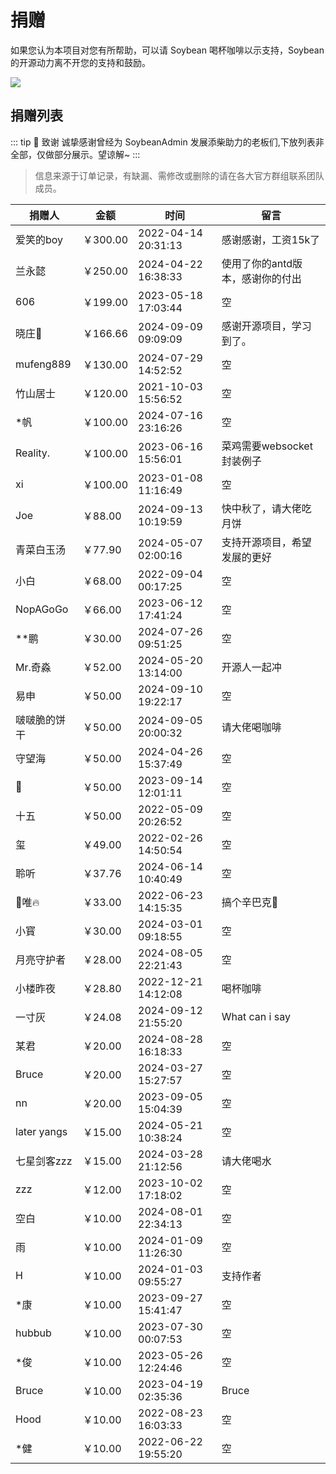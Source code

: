 # 捐赠

如果您认为本项目对您有所帮助，可以请 Soybean 喝杯咖啡以示支持，Soybean 的开源动力离不开您的支持和鼓励。

![](https://soybeanjs-1300612522.cos.ap-guangzhou.myqcloud.com/uPic/donation.png)

## 捐赠列表

::: tip 🎉 致谢
诚挚感谢曾经为 SoybeanAdmin 发展添柴助力的老板们,下放列表非全部，仅做部分展示。望谅解~
:::

> 信息来源于订单记录，有缺漏、需修改或删除的请在各大官方群组联系团队成员。

| 捐赠人       | 金额     | 时间                | 留言                             |
| ------------ | -------- | ------------------- | -------------------------------- |
| 爱笑的boy    | ￥300.00 | 2022-04-14 20:31:13 | 感谢感谢，工资15k了              |
| 兰永懿       | ￥250.00 | 2024-04-22 16:38:33 | 使用了你的antd版本，感谢你的付出 |
| 606          | ￥199.00 | 2023-05-18 17:03:44 | 空                               |
| 晓庄💪       | ￥166.66 | 2024-09-09 09:09:09 | 感谢开源项目，学习到了。         |
| mufeng889    | ￥130.00 | 2024-07-29 14:52:52 | 空                               |
| 竹山居士     | ￥120.00 | 2021-10-03 15:56:52 | 空                               |
| \*帆         | ￥100.00 | 2024-07-16 23:16:26 | 空                               |
| Reality.     | ￥100.00 | 2023-06-16 15:56:01 | 菜鸡需要websocket封装例子        |
| xi           | ￥100.00 | 2023-01-08 11:16:49 | 空                               |
| Joe          | ￥88.00  | 2024-09-13 10:19:59 | 快中秋了，请大佬吃月饼           |
| 青菜白玉汤   | ￥77.90  | 2024-05-07 02:00:16 | 支持开源项目，希望发展的更好     |
| 小白         | ￥68.00  | 2022-09-04 00:17:25 | 空                               |
| NopAGoGo     | ￥66.00  | 2023-06-12 17:41:24 | 空                               |
| \*\*鹏       | ￥30.00  | 2024-07-26 09:51:25 | 空                               |
| Mr.奇淼      | ￥52.00  | 2024-05-20 13:14:00 | 开源人一起冲                     |
| 易申         | ￥50.00  | 2024-09-10 19:22:17 | 空                               |
| 啵啵脆的饼干 | ￥50.00  | 2024-09-05 20:00:32 | 请大佬喝咖啡                     |
| 守望海       | ￥50.00  | 2024-04-26 15:37:49 | 空                               |
| 👿           | ￥50.00  | 2023-09-14 12:01:11 | 空                               |
| 十五         | ￥50.00  | 2022-05-09 20:26:52 | 空                               |
| 玺           | ￥49.00  | 2022-02-26 14:50:54 | 空                               |
| 聆听         | ￥37.76  | 2024-06-14 10:40:49 | 空                               |
| 🚈唯🔥       | ￥33.00  | 2022-06-23 14:15:35 | 搞个辛巴克🧋                     |
| 小寳         | ￥30.00  | 2024-03-01 09:18:55 | 空                               |
| 月亮守护者   | ￥28.00  | 2024-08-05 22:21:43 | 空                               |
| 小楼昨夜     | ￥28.80  | 2022-12-21 14:12:08 | 喝杯咖啡                         |
| 一寸灰       | ￥24.08  | 2024-09-12 21:55:20 | What can i say                   |
| 某君         | ￥20.00  | 2024-08-28 16:18:33 | 空                               |
| Bruce        | ￥20.00  | 2024-03-27 15:27:57 | 空                               |
| nn           | ￥20.00  | 2023-09-05 15:04:39 | 空                               |
| later yangs  | ￥15.00  | 2024-05-21 10:38:24 | 空                               |
| 七星剑客zzz  | ￥15.00  | 2024-03-28 21:12:56 | 请大佬喝水                       |
| zzz          | ￥12.00  | 2023-10-02 17:18:02 | 空                               |
| 空白         | ￥10.00  | 2024-08-01 22:34:13 | 空                               |
| 雨           | ￥10.00  | 2024-01-09 11:26:30 | 空                               |
| H            | ￥10.00  | 2024-01-03 09:55:27 | 支持作者                         |
| \*康         | ￥10.00  | 2023-09-27 15:41:47 | 空                               |
| hubbub       | ￥10.00  | 2023-07-30 00:07:53 | 空                               |
| \*俊         | ￥10.00  | 2023-05-26 12:24:46 | 空                               |
| Bruce        | ￥10.00  | 2023-04-19 02:35:36 | Bruce                            |
| Hood         | ￥10.00  | 2022-08-23 16:03:33 | 空                               |
| \*健         | ￥10.00  | 2022-06-22 19:55:20 | 空                               |

